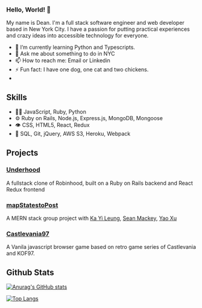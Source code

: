 ### Hello, World!  👋

My name is Dean. I'm a full stack software engineer and web developer based in New York City. I have a passion for putting practical experiences and crazy ideas into accessible technology for everyone.

- 🌱 I’m currently learning Python and Typescripts.
- 💬 Ask me about something to do in NYC
- 📫 How to reach me: Email or Linkedin
- ⚡ Fun fact: I have one dog, one cat and two chickens.
- 
## Skills
- 👨‍💻 JavaScript, Ruby, Python
- ⚙️ Ruby on Rails, Node.js, Express.js, MongoDB, Mongoose
- 👁️ CSS, HTML5, React, Redux
- 💽 SQL, Git, jQuery, AWS S3, Heroku, Webpack

## Projects

### [Underhood](https://aa-underhood.herokuapp.com/#/)
A fullstack clone of Robinhood, built on a Ruby on Rails backend and React Redux frontend

### [mapStatestoPost](https://mapstatestoposts.herokuapp.com/#/)
A MERN stack group project with [Ka Yi Leung](https://github.com/KayiLeung), [Sean Mackey](https://github.com/smackey15), [Yao Xu](https://github.com/yuhmanashi)

### [Castlevania97](https://deanding.com/Castlevania97/)
A Vanila javascript browser game based on retro game series of Castlevania and KOF97.

## Github Stats

[![Anurag's GitHub stats](https://github-readme-stats.vercel.app/api?username=dingtianding&show_icons=true&theme=radical&hide=issues)](https://github.com/anuraghazra/github-readme-stats)

[![Top Langs](https://github-readme-stats.vercel.app/api/top-langs/?username=dingtianding&layout=compact&theme=radical)](https://github.com/anuraghazra/github-readme-stats)


<!--
**dingtianding/dingtianding** is a ✨ _special_ ✨ repository because its `README.md` (this file) appears on your GitHub profile.

Here are some ideas to get you started:

- 🔭 I’m currently working on ...
- 🌱 I’m currently learning ...
- 👯 I’m looking to collaborate on ...
- 🤔 I’m looking for help with ...
- 💬 Ask me about ...
- 📫 How to reach me: ...
- 😄 Pronouns: ...
- ⚡ Fun fact: ...
-->
